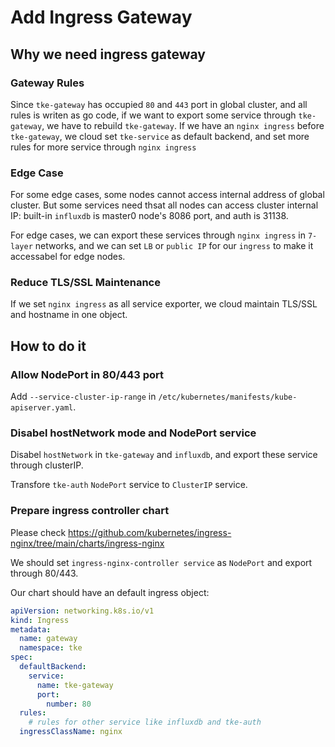 # Add Ingress Gateway

## Why we need ingress gateway

### Gateway Rules

Since `tke-gateway` has occupied `80` and `443` port in global cluster, and all rules is writen as go code, if we want to export some service through `tke-gateway`, we have to rebuild `tke-gateway`. If we have an `nginx ingress` before `tke-gateway`, we cloud set `tke-service` as default backend, and set more rules for more service through `nginx ingress`


### Edge Case

For some edge cases, some nodes cannot access internal address of global cluster. But some services need thsat all nodes can access cluster internal IP: built-in `influxdb` is master0 node's 8086 port, and auth is 31138.

For edge cases, we can export these services through `nginx ingress` in `7-layer` networks, and we can set `LB` or `public IP` for our `ingress` to make it accessabel for edge nodes.

### Reduce TLS/SSL Maintenance

If we set `nginx ingress` as all service exporter, we cloud maintain TLS/SSL and hostname in one object.


## How to do it


### Allow NodePort in 80/443 port

Add `--service-cluster-ip-range` in `/etc/kubernetes/manifests/kube-apiserver.yaml`.

### Disabel hostNetwork mode and NodePort service

Disabel `hostNetwork` in `tke-gateway` and `influxdb`, and export these service through clusterIP.

Transfore `tke-auth` `NodePort` service to `ClusterIP` service.

### Prepare ingress controller chart

Please check https://github.com/kubernetes/ingress-nginx/tree/main/charts/ingress-nginx

We should set `ingress-nginx-controller service` as `NodePort` and export through 80/443.

Our chart should have an default ingress object:

```yaml
apiVersion: networking.k8s.io/v1
kind: Ingress
metadata:
  name: gateway
  namespace: tke
spec:
  defaultBackend:
    service:
      name: tke-gateway
      port:
        number: 80
  rules:
    # rules for other service like influxdb and tke-auth
  ingressClassName: nginx
```
